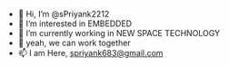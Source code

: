 - 👋 Hi, I’m @sPriyank2212
- 👀 I’m interested in EMBEDDED 
- 🌱 I’m currently working in NEW SPACE TECHNOLOGY
- 💞️ yeah, we can work together
- 📫 I am Here, spriyank683@gmail.com

<!---
sPriyank2212/sPriyank2212 is a ✨ special ✨ repository because its `README.md` (this file) appears on your GitHub profile.
You can click the Preview link to take a look at your changes.
--->

